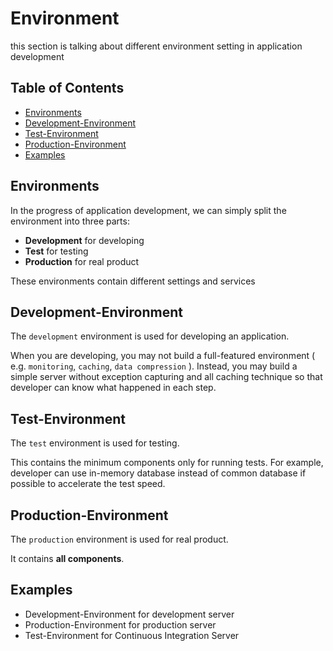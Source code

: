 # Environment

this section is talking about different environment setting in application development

## Table of Contents
- [Environments](#Environments)
- [Development-Environment](#Development-Environment)
- [Test-Environment](#Test-Environment)
- [Production-Environment](#Production-Environment)
- [Examples](#Examples)

## Environments
In the progress of application development, we can simply split the environment into three parts:

- **Development** for developing
- **Test** for testing
- **Production** for real product

These environments contain different settings and services

## Development-Environment
The `development` environment is used for developing an application.

When you are developing, you may not build a full-featured environment ( e.g. `monitoring`, `caching`, `data compression` ).
Instead, you may build a simple server without exception capturing and all caching technique so that developer can know what happened in each step.

## Test-Environment
The `test` environment is used for testing.

This contains the minimum components only for running tests. For example, developer can use in-memory database instead of common database if possible to accelerate the test speed.

## Production-Environment
The `production` environment is used for real product.

It contains **all components**.

## Examples
- Development-Environment for development server
- Production-Environment  for production server
- Test-Environment for Continuous Integration Server
